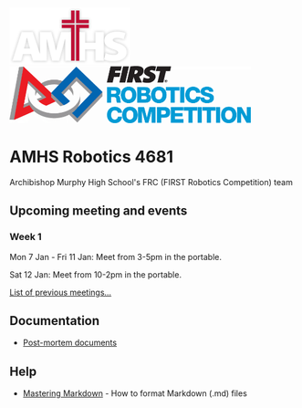 
![AMHS Logo](img/amhs-logo-white-100.png) ![FRC Logo](img/frc-logo-100.png)

# AMHS Robotics 4681
Archibishop Murphy High School's FRC (FIRST Robotics Competition) team

## Upcoming meeting and events

### Week 1

Mon 7 Jan - Fri 11 Jan: Meet from 3-5pm in the portable.

Sat 12 Jan: Meet from 10-2pm in the portable.

[List of previous meetings...](docs/meetings-2019.md)

## Documentation

* [Post-mortem documents](docs/post-mortem.md)

## Help

* [Mastering Markdown](https://guides.github.com/features/mastering-markdown/) - How to format Markdown (.md) files
